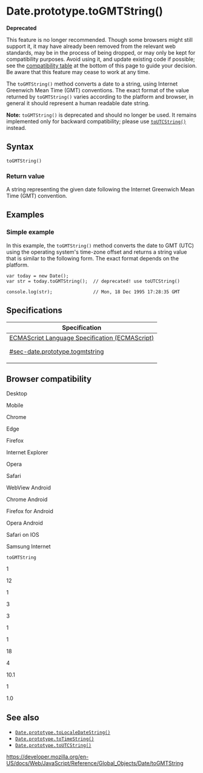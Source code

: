 # Date.prototype.toGMTString()

**Deprecated**

This feature is no longer recommended. Though some browsers might still support it, it may have already been removed from the relevant web standards, may be in the process of being dropped, or may only be kept for compatibility purposes. Avoid using it, and update existing code if possible; see the [compatibility table](#browser_compatibility) at the bottom of this page to guide your decision. Be aware that this feature may cease to work at any time.

The `toGMTString()` method converts a date to a string, using Internet Greenwich Mean Time (GMT) conventions. The exact format of the value returned by `toGMTString()` varies according to the platform and browser, in general it should represent a human readable date string.

**Note:** `toGMTString()` is deprecated and should no longer be used. It remains implemented only for backward compatibility; please use [`toUTCString()`](toutcstring) instead.

## Syntax

    toGMTString()

### Return value

A string representing the given date following the Internet Greenwich Mean Time (GMT) convention.

## Examples

### Simple example

In this example, the `toGMTString()` method converts the date to GMT (UTC) using the operating system's time-zone offset and returns a string value that is similar to the following form. The exact format depends on the platform.

    var today = new Date();
    var str = today.toGMTString();  // deprecated! use toUTCString()

    console.log(str);               // Mon, 18 Dec 1995 17:28:35 GMT

## Specifications

<table>
<thead>
<tr class="header">
<th>Specification</th>
</tr>
</thead>
<tbody>
<tr class="odd">
<td>
<a href="https://tc39.es/ecma262/#sec-date.prototype.togmtstring">ECMAScript Language Specification (ECMAScript) 
<br/>

<span class="small">#sec-date.prototype.togmtstring</span>
</a>
</td>
</tr>
</tbody>
</table>

## Browser compatibility

Desktop

Mobile

Chrome

Edge

Firefox

Internet Explorer

Opera

Safari

WebView Android

Chrome Android

Firefox for Android

Opera Android

Safari on IOS

Samsung Internet

`toGMTString`

1

12

1

3

3

1

1

18

4

10.1

1

1.0

## See also

-   [`Date.prototype.toLocaleDateString()`](tolocaledatestring)
-   [`Date.prototype.toTimeString()`](totimestring)
-   [`Date.prototype.toUTCString()`](toutcstring)

<a href="https://developer.mozilla.org/en-US/docs/Web/JavaScript/Reference/Global_Objects/Date/toGMTString" class="_attribution-link">https://developer.mozilla.org/en-US/docs/Web/JavaScript/Reference/Global_Objects/Date/toGMTString</a>
